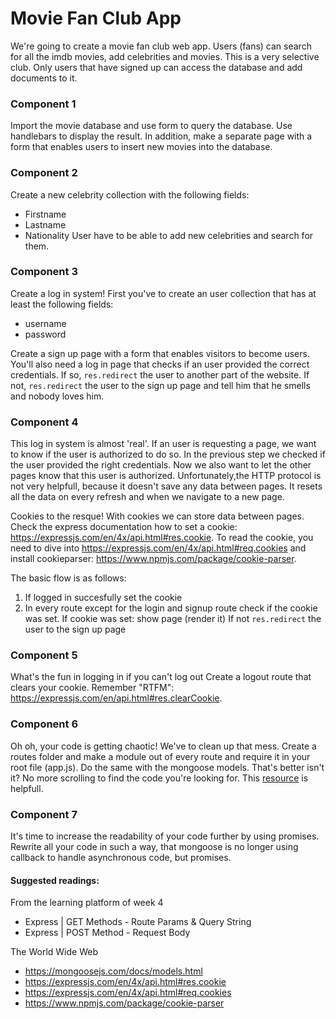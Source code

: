 # Movie Fan Club App

We're going to create a movie fan club web app. Users (fans) can search for all the imdb movies, add celebrities and movies. This is a very selective club. Only users that have signed up can access the database and add documents to it.

### Component 1
Import the movie database and use form to query the database. Use handlebars to display the result. In addition, make a separate page with a form that enables users to insert new movies into the database.

### Component 2
Create a new celebrity collection with the following fields:
*   Firstname
*   Lastname
*   Nationality
User have to be able to add new celebrities and search for them.

### Component 3
Create a log in system! First you've to create an user collection that has at least the following fields:

* username
* password

Create a sign up page with a form that enables visitors to become users. You'll also need a log in page that checks if an user provided the correct credentials. If so, `res.redirect` the user to another part of the website. If not, `res.redirect` the user to the sign up page and tell him that he smells and nobody loves him. 

### Component 4
This log in system is almost 'real'. If an user is requesting a page, we want to know if the user is authorized to do so. In the previous step we checked if the user provided the right credentials. Now we also want to let the other pages know that this user is authorized. Unfortunately,the HTTP protocol is not very helpfull, because it doesn't save any data between pages. It resets all the data on every refresh and when we navigate to a new page.

Cookies to the resque! With cookies we can store data between pages. Check the express documentation how to set a cookie: https://expressjs.com/en/4x/api.html#res.cookie. To read the cookie, you need to dive into https://expressjs.com/en/4x/api.html#req.cookies and install cookieparser: https://www.npmjs.com/package/cookie-parser.

The basic flow is as follows:

1. If logged in succesfully set the cookie
2. In every route except for the login and signup route check if the cookie was set.
    If cookie was set: show page (render it)
    If not `res.redirect` the user to the sign up page

### Component 5
What's the fun in logging in if you can't log out Create a logout route that clears your cookie. Remember "RTFM": https://expressjs.com/en/api.html#res.clearCookie.

### Component 6
Oh oh, your code is getting chaotic! We've to clean up that mess. Create a routes folder and make a module out of every route and require it in your root file (app.js). Do the same with the mongoose models. That's better isn't it? No more scrolling to find the code you're looking for. This [resource](https://developer.mozilla.org/en-US/docs/Learn/Server-side/Express_Nodejs/routes#Routes_primer) is helpfull.

### Component 7
It's time to increase the readability of your code further by using promises. Rewrite all your code in such a way, that mongoose is no longer using callback to handle asynchronous code, but promises. 

#### Suggested readings:

From the learning platform of week 4
*   Express | GET Methods - Route Params & Query String
*   Express | POST Method - Request Body

The World Wide Web
*   https://mongoosejs.com/docs/models.html
*   https://expressjs.com/en/4x/api.html#res.cookie
*   https://expressjs.com/en/4x/api.html#req.cookies
*   https://www.npmjs.com/package/cookie-parser

